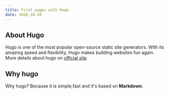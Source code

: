 ```yaml
---
title: First pages with Hugo
date: 2018-10-20
---
```


## About Hugo
Hugo is one of the most popular open-source static site generators. 
With its amazing speed and flexibility, Hugo makes building websites fun again.
More details about hugo on [official site](https://gohugo.io).

## Why hugo

Why hugo? Because it is simple,fast and it's based on **Markdown**.
